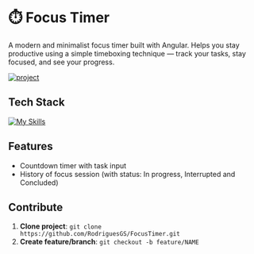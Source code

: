 # ⏱️ Focus Timer 

[PROJECT__BADGE]: https://img.shields.io/badge/📱Visit_this_project-000?style=for-the-badge&logo=project
[PROJECT__URL]: https://focus-timer-gamma.vercel.app



A modern and minimalist focus timer built with Angular. Helps you stay productive using a simple timeboxing technique — track your tasks, stay focused, and see your progress.

[![project][PROJECT__BADGE]][PROJECT__URL]

## Tech Stack


[![My Skills](https://skillicons.dev/icons?i=angular,ts,scss)](https://skillicons.dev)

## Features

- Countdown timer with task input
- History of focus session (with status: In progress, Interrupted and Concluded)

## Contribute

1. **Clone project**: `git clone https://github.com/RodriguesGS/FocusTimer.git`
2. **Create feature/branch**: `git checkout -b feature/NAME`